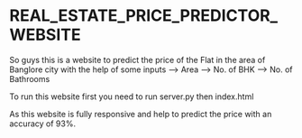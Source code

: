 # REAL_ESTATE_PRICE_PREDICTOR_WEBSITE
So guys this is a website to predict the price of the Flat in the area of Banglore city with the help of some inputs
--> Area
--> No. of BHK 
--> No. of Bathrooms

To run this website first you need to run server.py then index.html

As this website is fully responsive and help to predict the price with an accuracy of 93%.
